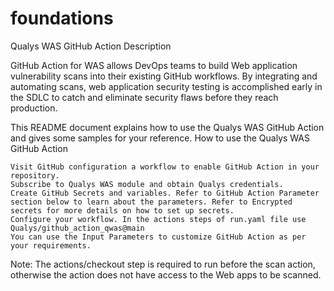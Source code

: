 # foundations

Qualys WAS GitHub Action
Description

GitHub Action for WAS allows DevOps teams to build Web application vulnerability scans into their existing GitHub workflows. By integrating and automating scans, web application security testing is accomplished early in the SDLC to catch and eliminate security flaws before they reach production.

This README document explains how to use the Qualys WAS GitHub Action and gives some samples for your reference.
How to use the Qualys WAS GitHub Action

    Visit GitHub configuration a workflow to enable GitHub Action in your repository.
    Subscribe to Qualys WAS module and obtain Qualys credentials.
    Create GitHub Secrets and variables. Refer to GitHub Action Parameter section below to learn about the parameters. Refer to Encrypted secrets for more details on how to set up secrets.
    Configure your workflow. In the actions steps of run.yaml file use Qualys/github_action_qwas@main
    You can use the Input Parameters to customize GitHub Action as per your requirements.

Note: The actions/checkout step is required to run before the scan action, otherwise the action does not have access to the Web apps to be scanned.
